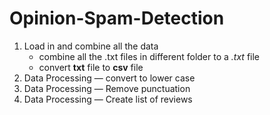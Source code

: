 # Opinion-Spam-Detection

1. Load in and combine all the data
    * combine all the .txt files in different folder to a _.txt_ file
    * convert **txt** file to **csv** file
2. Data Processing — convert to lower case
3. Data Processing — Remove punctuation
4. Data Processing — Create list of reviews
